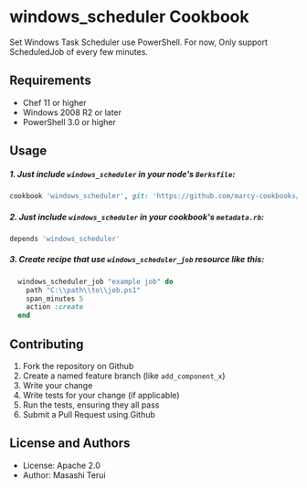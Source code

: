 windows_scheduler Cookbook
==========================
Set Windows Task Scheduler use PowerShell.
For now, Only support ScheduledJob of every few minutes.

Requirements
------------
* Chef 11 or higher
* Windows 2008 R2 or later
* PowerShell 3.0 or higher

Usage
-----

##### 1. Just include `windows_scheduler` in your node's `Berksfile`:
```ruby
cookbook 'windows_scheduler', git: 'https://github.com/marcy-cookbooks/windows_scheduler.git'
```

##### 2. Just include `windows_scheduler` in your cookbook's `metadata.rb`:
```ruby
depends 'windows_scheduler'
```

##### 3. Create recipe that use `windows_scheduler_job` resource like this:
```ruby
  windows_scheduler_job "example job" do
    path "C:\\path\\to\\job.ps1"
    span_minutes 5
    action :create
  end
```

Contributing
------------

1. Fork the repository on Github
2. Create a named feature branch (like `add_component_x`)
3. Write your change
4. Write tests for your change (if applicable)
5. Run the tests, ensuring they all pass
6. Submit a Pull Request using Github

License and Authors
-------------------
* License: Apache 2.0
* Author: Masashi Terui

